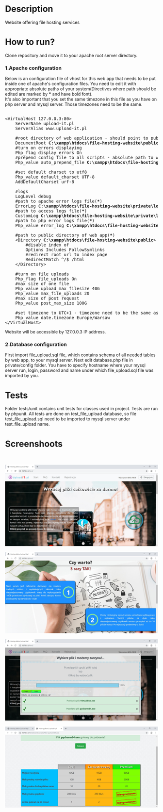 <h1>Description</h1>
Website offering file hosting services

<h1>How to run?</h1>
Clone repository and move it to your apache root server directory.

<h3>1.Apache configuration</h3>
Below is an configuration file of vhost for this web app that needs to be put inside one of apache's configuration files. You need to edit it with appropriate absolute paths of your system(Directives where path should be edited are marked by <b>*</b> and have bold font).<br>
It's also important that you set the same timezone in this file as you have on php server and mysql server. Those timezones need to be the same.
<br><br>

<pre>
&lt;VirtualHost 127.0.0.3:80&gt;
	ServerName upload-it.pl
	ServerAlias www.upload-it.pl

	#root directory of web application - should point to public directory(<b>*</b>)
	DocumentRoot <b>C:\xampp\htdocs\file-hosting-website\public</b>
	#turn on errors displaying
	Php_flag display_errors On
	#prepend config file to all scripts - absolute path to web app's main config file(<b>*</b>)
	Php_value auto_prepend_file <b>C:\xampp\htdocs\file-hosting-website\private\config\config.php</b>
	
	#set default charset to utf8
	Php_value default_charset UTF-8
	AddDefaultCharset urf-8

	#logs
	LogLevel debug
	#path to apache error logs file(<b>*</b>)
	ErrorLog <b>C:\xampp\htdocs\file-hosting-website\private\logs\apache\error.txt</b>
	#path to access logs file(<b>*</b>)
	CustomLog <b>C:\xampp\htdocs\file-hosting-website\private\logs\apache\access.txt</b> combined
	#path to php error logs file(<b>*</b>)
	Php_value error_log <b>C:\xampp\htdocs\file-hosting-website\private\logs\php\error.txt</b>	

	#path to public directory of web app(<b>*</b>)
	&lt;Directory <b>C:\xampp\htdocs\file-hosting-website\public</b>&gt;
		#disable index of
		Options Includes FollowSymlinks
		#redirect root url to index page
		RedirectMatch ^/$ /html
	&lt;/Directory&gt;

	#turn on file uploads
	Php_flag file_uploads On
	#max size of one file
	Php_value upload_max_filesize 40G
	Php_value max_file_uploads 20
	#max size of post request
	Php_value post_max_size 100G

	#set timezone to UTC+1 - timezone need to be the same as system timezone and mysql server system timezone
	Php_value date.timezone Europe/Warsaw
&lt;/VirtualHost&gt;
</pre>

Website will be accessible by 127.0.0.3 IP address.

<h3>2.Database configuration</h3>
First import file_upload.sql file, which contains schema of all needed tables by web app, to your mysql server.
Next edit database.php file in private/config folder. You have to specify hostname where your mysql server run, login, password and name under which file_upload.sql file was imported by you.

<h1>Tests</h1>
Folder tests/unit contains unit tests for classes used in project. Tests are run by phpunit. All tests are done on test_file_upload
database, so file test_file_upload.sql need to be imported to mysql server under test_file_upload name.

<h1>Screenshoots</h1><br><br>
<img src="screenshoots/1.jpg"><br><br>
<img src="screenshoots/2.jpg"><br><br>
<img src="screenshoots/3.jpg"><br><br>
<img src="screenshoots/4.jpg">
